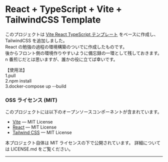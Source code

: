 # React + TypeScript + Vite + TailwindCSS Template

このプロジェクトは [Vite React TypeScript テンプレート](https://github.com/vitejs/vite/tree/main/packages/create-vite/template-react-ts) をベースに作成し、TailwindCSS を追加しました。  
React の勉強の過程の環境構築のついでに作成したものです。  
後からフロント側の環境作りやすいように備忘録の一環として残しておきます。  
n 番煎じだとは思いますが、誰かの役に立てば幸いです。

【使用法】  
1.pull  
2.npm install  
3.docker-compose up --build

### OSS ライセンス (MIT)

このプロジェクトには以下のオープンソースコンポーネントが含まれています。

- [Vite](https://github.com/vitejs/vite) — MIT License
- [React](https://github.com/facebook/react) — MIT License
- [Tailwind CSS](https://github.com/tailwindlabs/tailwindcss) — MIT License

本プロジェクト自体は MIT ライセンスの下で公開されています。
詳細については LICENSE.md をご覧ください。

---
